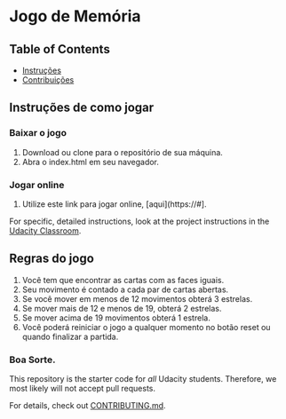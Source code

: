 # Jogo de Memória

## Table of Contents

* [Instruções](#instruções)
* [Contribuições](#contribuições)

## Instruções de como jogar

### Baixar o jogo
1. Download ou clone para o repositório de sua máquina.
2. Abra o index.html em seu navegador.
### Jogar online
1. Utilize este link para jogar online, [aqui](https://#].

For specific, detailed instructions, look at the project instructions in the [Udacity Classroom](https://classroom.udacity.com/me).

## Regras do jogo

1. Você tem que encontrar as cartas com as faces iguais.
2. Seu movimento é contado a cada par de cartas abertas.
3. Se você mover em menos de 12 movimentos obterá 3 estrelas.
4. Se mover mais de 12 e menos de 19, obterá 2 estrelas.
5. Se mover acima de 19 movimentos obterá 1 estrela.
6. Você poderá reiniciar o jogo a qualquer momento no botão reset ou quando finalizar a partida.

### Boa Sorte.
This repository is the starter code for _all_ Udacity students. Therefore, we most likely will not accept pull requests.

For details, check out [CONTRIBUTING.md](CONTRIBUTING.md).
